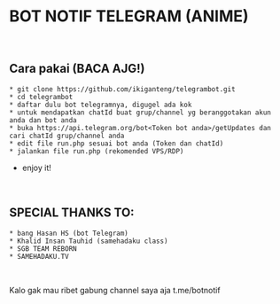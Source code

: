 # BOT NOTIF TELEGRAM (ANIME)
<br/>

## Cara pakai (BACA AJG!)
	* git clone https://github.com/ikiganteng/telegrambot.git
	* cd telegrambot
	* daftar dulu bot telegramnya, digugel ada kok
	* untuk mendapatkan chatId buat grup/channel yg beranggotakan akun anda dan bot anda
	* buka https://api.telegram.org/bot<Token bot anda>/getUpdates dan cari chatId grup/channel anda
	* edit file run.php sesuai bot anda (Token dan chatId)
	* jalankan file run.php (rekomended VPS/RDP)
  * enjoy it!
<br/>

## SPECIAL THANKS TO:
	* bang Hasan HS (bot Telegram)
	* Khalid Insan Tauhid (samehadaku class)
	* SGB TEAM REBORN
	* SAMEHADAKU.TV
 <br/>
 
 Kalo gak mau ribet gabung channel saya aja t.me/botnotif
